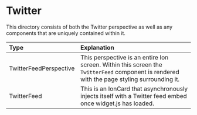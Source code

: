 # Twitter

This directory consists of both the Twitter perspective as well as any
components that are uniquely contained within it.

| Type                   | Explanation                                                                                                                                |
|:-----------------------|:-------------------------------------------------------------------------------------------------------------------------------------------|
| TwitterFeedPerspective | This perspective is an entire Ion screen. Within this screen the `TwitterFeed` component is rendered with the page styling surrounding it. |
| TwitterFeed            | This is an IonCard that asynchronously injects itself with a Twitter feed embed once widget.js has loaded.                                 |

